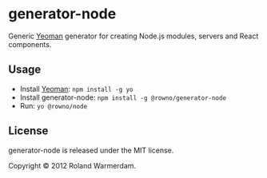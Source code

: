 # generator-node

Generic [Yeoman][] generator for creating Node.js modules, servers and React components.

## Usage

- Install [Yeoman][]: `npm install -g yo`
- Install generator-node: `npm install -g @rowno/generator-node`
- Run: `yo @rowno/node`

## License

generator-node is released under the MIT license.

Copyright © 2012 Roland Warmerdam.

[yeoman]: http://yeoman.io/
